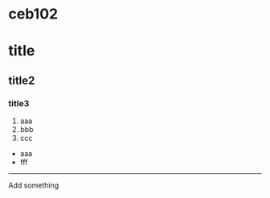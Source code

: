 # ceb102
# title
## title2
### title3

1. aaa
2. bbb
3. ccc

- aaa
- fff

-------------
Add something
